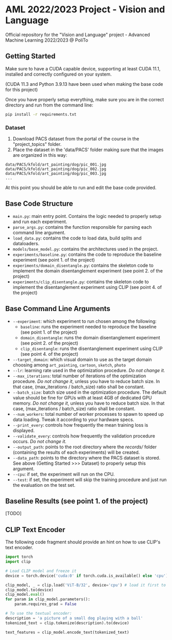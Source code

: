 # AML 2022/2023 Project - Vision and Language
Official repository for the "Vision and Language" project - Advanced Machine Learning 2022/2023 @ PoliTo

## Getting Started
Make sure to have a CUDA capable device, supporting at least CUDA 11.1, installed and correctly configured on your system. 

(CUDA 11.3 and Python 3.9.13 have been used when making the base code for this project)

Once you have properly setup everything, make sure you are in the correct directory and run from the command line:
```bash
pip install -r requirements.txt
```

### Dataset
1. Download PACS dataset from the portal of the course in the "project_topics" folder.
2. Place the dataset in the 'data/PACS' folder making sure that the images are organized in this way:
```
data/PACS/kfold/art_painting/dog/pic_001.jpg
data/PACS/kfold/art_painting/dog/pic_002.jpg
data/PACS/kfold/art_painting/dog/pic_003.jpg
...
```

At this point you should be able to run and edit the base code provided.

## Base Code Structure
- `main.py`: main entry point. Contains the logic needed to properly setup and run each experiment.
- `parse_args.py`: contains the function responsible for parsing each command line argument.
- `load_data.py`: contains the code to load data, build splits and dataloaders.
- `models/base_model.py`: contains the architectures used in the project.
- `experiments/baseline.py`: contains the code to reproduce the baseline experiment (see point 1. of the project)
- `experiments/domain_disentangle.py`: contains the skeleton code to implement the domain disentanglement experiment (see point 2. of the project)
- `experiments/clip_disentangle.py`: contains the skeleton code to implement the disentanglement experiment using CLIP (see point 4. of the project)

## Base Command Line Arguments
- `--experiment`: which experiment to run chosen among the following:
  - `baseline`: runs the experiment needed to reproduce the baseline (see point 1. of the project)
  - `domain_disentangle`: runs the domain disentanglement experiment (see point 2. of the project)
  - `clip_disentangle`: runs the disentanglement experiment using CLIP (see point 4. of the project)
- `--target_domain`: which visual domain to use as the target domain choosing among `art_painting`, `cartoon`, `sketch`, `photo`
- `--lr`: learning rate used in the optimization procedure. *Do not change it.*
- `--max_iterations`: total number of iterations of the optimization procedure. *Do not change it*, unless you have to reduce batch size. In that case, (max_iterations / batch_size) ratio shall be constant.
- `--batch_size`: batch size used in the optimization procedure. The default value should be fine for GPUs with at least 4GB of dedicated GPU memory. *Do not change it*, unless you have to reduce batch size. In that case, (max_iterations / batch_size) ratio shall be constant.
- `--num_workers`: total number of worker processes to spawn to speed up data loading. Tweak it according to your hardware specs.
- `--print_every`: controls how frequently the mean training loss is displayed.
- `--validate_every`: controls how frequently the validation procedure occurs. *Do not change it.*
- `--output_path`: points to the root directory where the _records/_ folder (containing the results of each experiments) will be created.
- `--data_path`: points to the directory where the PACS dataset is stored. See above (Getting Started >>> Dataset) to properly setup this argument.
- `--cpu`: if set, the experiment will run on the CPU.
- `--test`: if set, the experiment will skip the training procedure and just run the evaluation on the test set.

## Baseline Results (see point 1. of the project)
\[TODO\]

## CLIP Text Encoder
The following code fragment should provide an hint on how to use CLIP's text encoder.

```python
import torch
import clip

# Load CLIP model and freeze it
device = torch.device('cuda:0' if torch.cuda.is_available() else 'cpu')

clip_model, _ = clip.load('ViT-B/32', device='cpu') # load it first to CPU to ensure you're using fp32 precision.
clip_model.to(device)
clip_model.eval()
for param in clip_model.parameters():
    param.requires_grad = False

# To use the textual encoder:
description = 'a picture of a small dog playing with a ball'
tokenized_text = clip.tokenize(description).to(device)

text_features = clip_model.encode_text(tokenized_text)

```